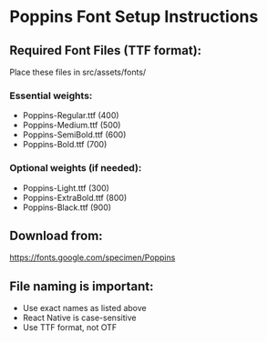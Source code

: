# Poppins Font Setup Instructions

## Required Font Files (TTF format):

Place these files in src/assets/fonts/

### Essential weights:

- Poppins-Regular.ttf (400)
- Poppins-Medium.ttf (500)
- Poppins-SemiBold.ttf (600)
- Poppins-Bold.ttf (700)

### Optional weights (if needed):

- Poppins-Light.ttf (300)
- Poppins-ExtraBold.ttf (800)
- Poppins-Black.ttf (900)

## Download from:

https://fonts.google.com/specimen/Poppins

## File naming is important:

- Use exact names as listed above
- React Native is case-sensitive
- Use TTF format, not OTF
